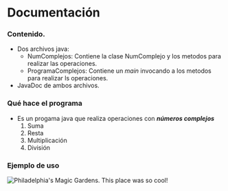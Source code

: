 
# Documentación

### Contenido.

- Dos archivos java:
    - NumComplejos: Contiene la clase NumComplejo y los metodos para realizar las operaciones.
    - ProgramaComplejos: Contiene un *main* invocando a los metodos para realizar ls operaciones.
- JavaDoc de ambos archivos.

### Qué hace el programa
- Es un progama java que realiza operaciones con ***números complejos*** 
    1. Suma
    2. Resta
    3. Multiplicación
    4. División
    
### Ejemplo de uso 
![Philadelphia's Magic Gardens. This place was so cool!](/Entosnos-de-Desarrollo/Screenshot_17.png "Philadelphia's Magic Gardens")

